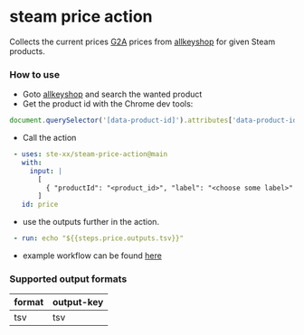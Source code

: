 # steam price action

Collects the current prices [G2A](https://g2a.com/) prices from [allkeyshop](https://www.allkeyshop.com ) for given Steam products. 

### How to use

- Goto [allkeyshop](https://www.allkeyshop.com ) and search the wanted product
- Get the product id with the Chrome dev tools:
```javascript
document.querySelector('[data-product-id]').attributes['data-product-id'].value
```
- Call the action
```yaml
 - uses: ste-xx/steam-price-action@main
   with:
     input: |
       [
         { "productId": "<product_id>", "label": "<choose some label>" }
       ]
   id: price
```
- use the outputs further in the action.
```yaml
 - run: echo "${{steps.price.outputs.tsv}}"
```
- example workflow can be found [here](https://github.com/ste-xx/steam-price-watcher/blob/main/.github/workflows/report.yml)

### Supported output formats 

| format | output-key |
|--------|------------|
| tsv    | tsv        |